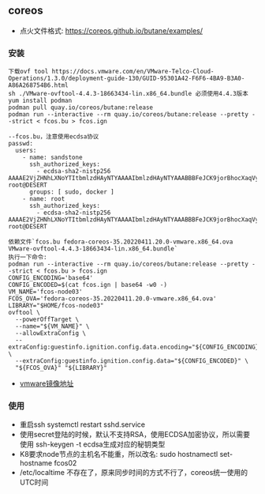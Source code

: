 ## coreos
* 点火文件格式: https://coreos.github.io/butane/examples/
### 安装
```
下载ovf tool https://docs.vmware.com/en/VMware-Telco-Cloud-Operations/1.3.0/deployment-guide-130/GUID-95301A42-F6F6-4BA9-B3A0-A86A268754B6.html
sh ./VMware-ovftool-4.4.3-18663434-lin.x86_64.bundle 必须使用4.4.3版本
yum install podman
podman pull quay.io/coreos/butane:release
podman run --interactive --rm quay.io/coreos/butane:release --pretty --strict < fcos.bu > fcos.ign
```
```
--fcos.bu，注意使用ecdsa协议
passwd:
  users:
    - name: sandstone
      ssh_authorized_keys:
        - ecdsa-sha2-nistp256 AAAAE2VjZHNhLXNoYTItbmlzdHAyNTYAAAAIbmlzdHAyNTYAAABBBFeJCK9jorBhocXaqVy+rDQnNztL+yBeP/qXqgzjNzv7gITsOs2bnmIDshXc/Wj0gqGsdflLLHb8FpiM11h0ltM= root@DESERT
      groups: [ sudo, docker ]
    - name: root
      ssh_authorized_keys:
        - ecdsa-sha2-nistp256 AAAAE2VjZHNhLXNoYTItbmlzdHAyNTYAAAAIbmlzdHAyNTYAAABBBFeJCK9jorBhocXaqVy+rDQnNztL+yBeP/qXqgzjNzv7gITsOs2bnmIDshXc/Wj0gqGsdflLLHb8FpiM11h0ltM= root@DESERT
```
```
依赖文件`fcos.bu fedora-coreos-35.20220411.20.0-vmware.x86_64.ova  VMware-ovftool-4.4.3-18663434-lin.x86_64.bundle`
执行一下命令:
podman run --interactive --rm quay.io/coreos/butane:release --pretty --strict < fcos.bu > fcos.ign 
CONFIG_ENCODING='base64'
CONFIG_ENCODED=$(cat fcos.ign | base64 -w0 -)
VM_NAME='fcos-node03'
FCOS_OVA='fedora-coreos-35.20220411.20.0-vmware.x86_64.ova'
LIBRARY="$HOME/fcos-node03"
ovftool \
  --powerOffTarget \
  --name="${VM_NAME}" \
  --allowExtraConfig \
  --extraConfig:guestinfo.ignition.config.data.encoding="${CONFIG_ENCODING}" \
  --extraConfig:guestinfo.ignition.config.data="${CONFIG_ENCODED}" \
  "${FCOS_OVA}" "${LIBRARY}"
```
* [vmware镜像地址](https://builds.coreos.fedoraproject.org/browser)

### 使用
* 重启ssh systemctl restart sshd.service
* 使用secret登陆的时候，默认不支持RSA，使用ECDSA加密协议，所以需要使用 ssh-keygen -t ecdsa生成对应的秘钥类型
* K8要求node节点的主机名不能重，所以改名: sudo hostnamectl set-hostname fcos02
* /etc/localtime 不存在了，原来同步时间的方式不行了，coreos统一使用的UTC时间